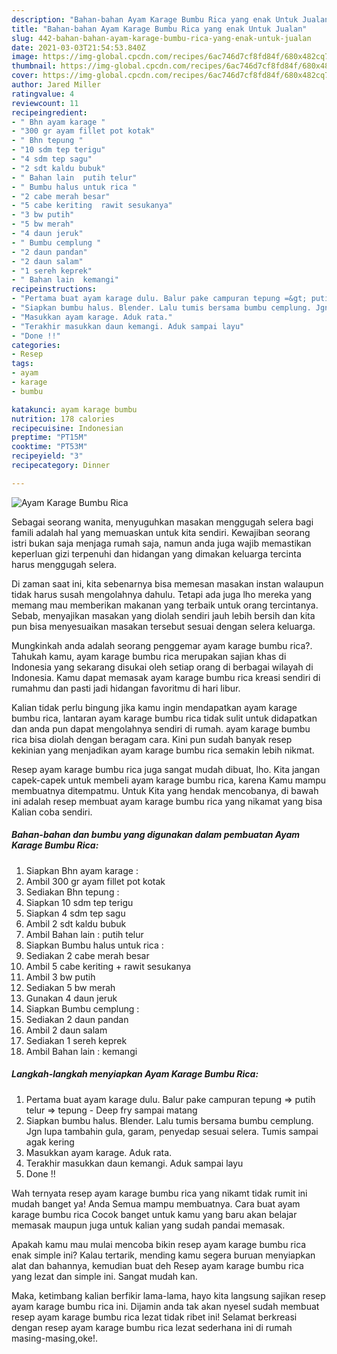 ```yaml
---
description: "Bahan-bahan Ayam Karage Bumbu Rica yang enak Untuk Jualan"
title: "Bahan-bahan Ayam Karage Bumbu Rica yang enak Untuk Jualan"
slug: 442-bahan-bahan-ayam-karage-bumbu-rica-yang-enak-untuk-jualan
date: 2021-03-03T21:54:53.840Z
image: https://img-global.cpcdn.com/recipes/6ac746d7cf8fd84f/680x482cq70/ayam-karage-bumbu-rica-foto-resep-utama.jpg
thumbnail: https://img-global.cpcdn.com/recipes/6ac746d7cf8fd84f/680x482cq70/ayam-karage-bumbu-rica-foto-resep-utama.jpg
cover: https://img-global.cpcdn.com/recipes/6ac746d7cf8fd84f/680x482cq70/ayam-karage-bumbu-rica-foto-resep-utama.jpg
author: Jared Miller
ratingvalue: 4
reviewcount: 11
recipeingredient:
- " Bhn ayam karage "
- "300 gr ayam fillet pot kotak"
- " Bhn tepung "
- "10 sdm tep terigu"
- "4 sdm tep sagu"
- "2 sdt kaldu bubuk"
- " Bahan lain  putih telur"
- " Bumbu halus untuk rica "
- "2 cabe merah besar"
- "5 cabe keriting  rawit sesukanya"
- "3 bw putih"
- "5 bw merah"
- "4 daun jeruk"
- " Bumbu cemplung "
- "2 daun pandan"
- "2 daun salam"
- "1 sereh keprek"
- " Bahan lain  kemangi"
recipeinstructions:
- "Pertama buat ayam karage dulu. Balur pake campuran tepung =&gt; putih telur =&gt; tepung Deep fry sampai matang"
- "Siapkan bumbu halus. Blender. Lalu tumis bersama bumbu cemplung. Jgn lupa tambahin gula, garam, penyedap sesuai selera. Tumis sampai agak kering"
- "Masukkan ayam karage. Aduk rata."
- "Terakhir masukkan daun kemangi. Aduk sampai layu"
- "Done !!"
categories:
- Resep
tags:
- ayam
- karage
- bumbu

katakunci: ayam karage bumbu 
nutrition: 178 calories
recipecuisine: Indonesian
preptime: "PT15M"
cooktime: "PT53M"
recipeyield: "3"
recipecategory: Dinner

---
```



![Ayam Karage Bumbu Rica](https://img-global.cpcdn.com/recipes/6ac746d7cf8fd84f/680x482cq70/ayam-karage-bumbu-rica-foto-resep-utama.jpg)

Sebagai seorang wanita, menyuguhkan masakan menggugah selera bagi famili adalah hal yang memuaskan untuk kita sendiri. Kewajiban seorang istri bukan saja menjaga rumah saja, namun anda juga wajib memastikan keperluan gizi terpenuhi dan hidangan yang dimakan keluarga tercinta harus menggugah selera.

Di zaman  saat ini, kita sebenarnya bisa memesan masakan instan walaupun tidak harus susah mengolahnya dahulu. Tetapi ada juga lho mereka yang memang mau memberikan makanan yang terbaik untuk orang tercintanya. Sebab, menyajikan masakan yang diolah sendiri jauh lebih bersih dan kita pun bisa menyesuaikan masakan tersebut sesuai dengan selera keluarga. 



Mungkinkah anda adalah seorang penggemar ayam karage bumbu rica?. Tahukah kamu, ayam karage bumbu rica merupakan sajian khas di Indonesia yang sekarang disukai oleh setiap orang di berbagai wilayah di Indonesia. Kamu dapat memasak ayam karage bumbu rica kreasi sendiri di rumahmu dan pasti jadi hidangan favoritmu di hari libur.

Kalian tidak perlu bingung jika kamu ingin mendapatkan ayam karage bumbu rica, lantaran ayam karage bumbu rica tidak sulit untuk didapatkan dan anda pun dapat mengolahnya sendiri di rumah. ayam karage bumbu rica bisa diolah dengan beragam cara. Kini pun sudah banyak resep kekinian yang menjadikan ayam karage bumbu rica semakin lebih nikmat.

Resep ayam karage bumbu rica juga sangat mudah dibuat, lho. Kita jangan capek-capek untuk membeli ayam karage bumbu rica, karena Kamu mampu membuatnya ditempatmu. Untuk Kita yang hendak mencobanya, di bawah ini adalah resep membuat ayam karage bumbu rica yang nikamat yang bisa Kalian coba sendiri.

<!--inarticleads1-->

##### Bahan-bahan dan bumbu yang digunakan dalam pembuatan Ayam Karage Bumbu Rica:

1. Siapkan  Bhn ayam karage :
1. Ambil 300 gr ayam fillet pot kotak
1. Sediakan  Bhn tepung :
1. Siapkan 10 sdm tep terigu
1. Siapkan 4 sdm tep sagu
1. Ambil 2 sdt kaldu bubuk
1. Ambil  Bahan lain : putih telur
1. Siapkan  Bumbu halus untuk rica :
1. Sediakan 2 cabe merah besar
1. Ambil 5 cabe keriting + rawit sesukanya
1. Ambil 3 bw putih
1. Sediakan 5 bw merah
1. Gunakan 4 daun jeruk
1. Siapkan  Bumbu cemplung :
1. Sediakan 2 daun pandan
1. Ambil 2 daun salam
1. Sediakan 1 sereh keprek
1. Ambil  Bahan lain : kemangi




<!--inarticleads2-->

##### Langkah-langkah menyiapkan Ayam Karage Bumbu Rica:

1. Pertama buat ayam karage dulu. Balur pake campuran tepung =&gt; putih telur =&gt; tepung - Deep fry sampai matang
1. Siapkan bumbu halus. Blender. Lalu tumis bersama bumbu cemplung. Jgn lupa tambahin gula, garam, penyedap sesuai selera. Tumis sampai agak kering
1. Masukkan ayam karage. Aduk rata.
1. Terakhir masukkan daun kemangi. Aduk sampai layu
1. Done !!




Wah ternyata resep ayam karage bumbu rica yang nikamt tidak rumit ini mudah banget ya! Anda Semua mampu membuatnya. Cara buat ayam karage bumbu rica Cocok banget untuk kamu yang baru akan belajar memasak maupun juga untuk kalian yang sudah pandai memasak.

Apakah kamu mau mulai mencoba bikin resep ayam karage bumbu rica enak simple ini? Kalau tertarik, mending kamu segera buruan menyiapkan alat dan bahannya, kemudian buat deh Resep ayam karage bumbu rica yang lezat dan simple ini. Sangat mudah kan. 

Maka, ketimbang kalian berfikir lama-lama, hayo kita langsung sajikan resep ayam karage bumbu rica ini. Dijamin anda tak akan nyesel sudah membuat resep ayam karage bumbu rica lezat tidak ribet ini! Selamat berkreasi dengan resep ayam karage bumbu rica lezat sederhana ini di rumah masing-masing,oke!.

